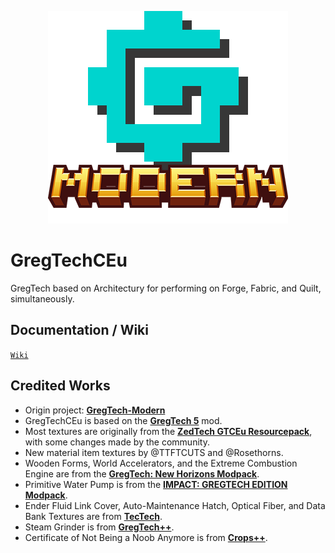 <p align="center"><img src="https://raw.githubusercontent.com/GregTechCEu/Branding/refs/heads/master/gregtech_ceu_modern_logo_large_modern.png" alt="Logo"></p>

# GregTechCEu

GregTech based on Architectury for performing on Forge, Fabric, and Quilt, simultaneously.

## Documentation / Wiki

[`Wiki`](https://gregtechceu.github.io/gtceu-modern-docs/)

## Credited Works

- Origin project: **[GregTech-Modern](https://github.com/GregTechCEu/GregTech-Modern/)**
- GregTechCEu is based on the **[GregTech 5](https://github.com/GTNewHorizons/GT5)** mod.
- Most textures are originally from the **[ZedTech GTCEu Resourcepack](https://github.com/brachy84/zedtech-ceu)**, with some changes made by the community.
- New material item textures by @TTFTCUTS and @Rosethorns.
- Wooden Forms, World Accelerators, and the Extreme Combustion Engine are from the **[GregTech: New Horizons Modpack](https://www.curseforge.com/minecraft/modpacks/gt-new-horizons)**.
- Primitive Water Pump is from the **[IMPACT: GREGTECH EDITION Modpack](https://gtimpact.space/)**.
- Ender Fluid Link Cover, Auto-Maintenance Hatch, Optical Fiber, and Data Bank Textures are from **[TecTech](https://github.com/Technus/TecTech)**.
- Steam Grinder is from **[GregTech++](https://www.curseforge.com/minecraft/mc-mods/gregtech-gt-gtplusplus)**.
- Certificate of Not Being a Noob Anymore is from **[Crops++](https://www.curseforge.com/minecraft/mc-mods/berries)**.
